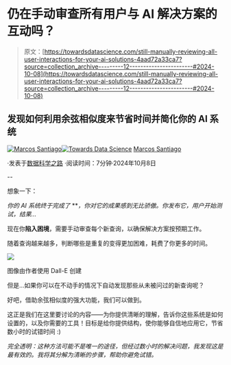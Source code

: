 # 仍在手动审查所有用户与 AI 解决方案的互动吗？

> 原文：[https://towardsdatascience.com/still-manually-reviewing-all-user-interactions-for-your-ai-solutions-4aad72a33ca7?source=collection_archive---------12-----------------------#2024-10-08](https://towardsdatascience.com/still-manually-reviewing-all-user-interactions-for-your-ai-solutions-4aad72a33ca7?source=collection_archive---------12-----------------------#2024-10-08)

## 发现如何利用余弦相似度来节省时间并简化你的 AI 系统

[](https://medium.com/@marcosss?source=post_page---byline--4aad72a33ca7--------------------------------)[![Marcos Santiago](../Images/570c90fc27b75cbc22786ffcc4a38e6d.png)](https://medium.com/@marcosss?source=post_page---byline--4aad72a33ca7--------------------------------)[](https://towardsdatascience.com/?source=post_page---byline--4aad72a33ca7--------------------------------)[![Towards Data Science](../Images/a6ff2676ffcc0c7aad8aaf1d79379785.png)](https://towardsdatascience.com/?source=post_page---byline--4aad72a33ca7--------------------------------) [Marcos Santiago](https://medium.com/@marcosss?source=post_page---byline--4aad72a33ca7--------------------------------)

·发表于[数据科学之路](https://towardsdatascience.com/?source=post_page---byline--4aad72a33ca7--------------------------------) ·阅读时间：7分钟·2024年10月8日

--

想象一下：

*你的 AI 系统终于完成了* ***，你对它的成果感到无比骄傲。你发布它，用户开始测试，结果…*

现在你**陷入困境**，需要手动审查每个新查询，以确保解决方案按预期工作。

随着查询越来越多，判断哪些是重复的变得更加困难，耗费了你更多的时间。

![](../Images/25b26eaabfbc733c414aa3ae4afc73eb.png)

图像由作者使用 Dall-E 创建

但是…如果你可以在不动手的情况下自动发现那些从未被问过的新查询呢？

好吧，借助余弦相似度的强大功能，我们可以做到。

这正是我们在这里要讨论的内容——为你提供清晰的理解，告诉你这些系统是如何设置的，以及你需要的工具！目标是给你提供结构，使你能够自信地应用它，节省数小时的试错时间 :)

*完全透明：这种方法可能不是唯一的途径，但经过数小时的解决问题，我发现这是最有效的。我将其分解为清晰的步骤，帮助你避免试错。*
